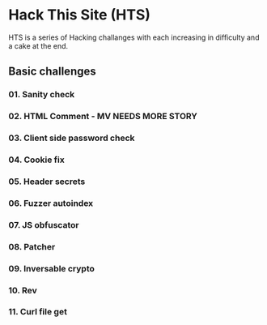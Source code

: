 # Hack This Site (HTS)

HTS is a series of Hacking challanges with each increasing in difficulty and a cake at the end.

## Basic challenges

### 01. Sanity check

### 02. HTML Comment - MV NEEDS MORE STORY

### 03. Client side password check

### 04. Cookie fix

### 05. Header secrets

### 06. Fuzzer autoindex

### 07. JS obfuscator

### 08. Patcher

### 09. Inversable crypto

### 10. Rev

### 11. Curl file get
